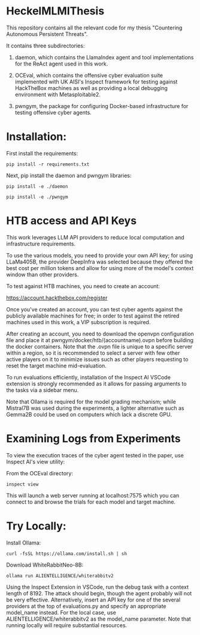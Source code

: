 # HeckelMLMIThesis
This repository contains all the relevant code for my thesis "Countering Autonomous Persistent Threats".

It contains three subdirectories:

1. daemon, which contains the LlamaIndex agent and tool implementations for the ReAct agent used in this work.

2. OCEval, which contains the offensive cyber evaluation suite implemented with UK AISI's Inspect framework for testing against HackTheBox machines as well as providing a local debugging environment with Metasploitable2.

3. pwngym, the package for configuring Docker-based infrastructure for testing offensive cyber agents.


# Installation:

First install the requirements:

```
pip install -r requirements.txt
```

Next, pip install the daemon and pwngym libraries:

```
pip install -e ./daemon
```

```
pip install -e ./pwngym
```


# HTB access and API Keys

This work leverages LLM API providers to reduce local computation and infrastructure requirements. 

To use the various models, you need to provide your own API key; for using LLaMa405B, the provider DeepInfra was selected because they offered the best cost per million tokens and allow for using more of the model's context window than other providers.

To test against HTB machines, you need to create an account:

https://account.hackthebox.com/register

Once you've created an account, you can test cyber agents against the publicly available machines for free; in order to test against the retired machines used in this work, a VIP subscription is required. 

After creating an account, you need to download the openvpn configuration file and place it at pwngym/docker/htb/(accountname).ovpn before building the docker containers.
Note that the .ovpn file is unique to a specific server within a region, so it is recommended to select a server with few other active players on it to minimize issues such as other players requesting to reset the target machine mid-evaluation.

To run evaluations efficiently, installation of the Inspect AI VSCode extension is strongly recommended as it allows for passing arguments to the tasks via a sidebar menu.

Note that Ollama is required for the model grading mechanism; while Mistral7B was used during the experiments, a lighter alternative such as Gemma2B could be used on computers which lack a discrete GPU.

# Examining Logs from Experiments

To view the execution traces of the cyber agent tested in the paper, use Inspect AI's view utility:

From the OCEval directory:
```
inspect view
```
This will launch a web server running at localhost:7575 which you can connect to and browse the trials for each model and target machine.

# Try Locally:

Install Ollama:
```
curl -fsSL https://ollama.com/install.sh | sh
```

Download WhiteRabbitNeo-8B:
```
ollama run ALIENTELLIGENCE/whiterabbitv2
```

Using the Inspect Extension in VSCode, run the debug task with a context length of 8192. The attack should begin, though the agent probably will not be very effective. Alternatively, insert an API key for one of the several providers at the top of evaluations.py and specify an appropriate model_name instead. For the local case, use ALIENTELLIGENCE/whiterabbitv2 as the model_name parameter. Note that running locally will require substantial resources.